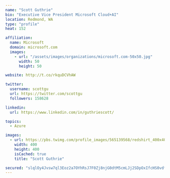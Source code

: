 ```yaml
---
name: "Scott Guthrie"
bio: "Executive Vice President Microsoft Cloud+AI"
location: Redmond, WA
type: "profile"
heat: 152

affiliation:
  name: Microsoft
  domain: microsoft.com
  images:
    - url: "/assets/images/organizations/microsoft.com-50x50.jpg"
      width: 50
      height: 50

website: http://t.co/rkquDCVhAW

twitter:
  username: scottgu
  url: https://twitter.com/scottgu
  followers: 158628

linkedin:
  url: https://www.linkedin.com/in/guthriescott/

topics:
  - Azure

images:
  - url: https://pbs.twimg.com/profile_images/565139568/redshirt_400x400.jpg
    width: 400
    height: 400
    isCached: true
    title: "Scott Guthrie"

secured: "slqlOy4Jvsw7ql3Eoz2a7OYhRsJ7F0Zj8njG0dtM5cmLJj2SDpOxIfcHS0vdfT1FrSlWS1wmO8YdKwT/moScnLarOWyUANGvxoZPK4LQBu2bnqLfyYre4oR55fSdJPc4TiGy/3nzFTNYxA4wG4xJtowN9ZFHofHIjXLuc6azLjxPl/2OO95+cibaxhDvZ1hvRMPQN3Ga2WOY+4Bs9bdH8MMWeIa6RvrwzJtcm6IAM4O5f8RA0hE1TQH+/j8qlM3e7DLaKm8nvWqePq9KsNVnScpq99Ku5SMG9iJev9xMV07YUJkvc3P25JLBOKLfJ8s6FBWVeS2UQfbSXwHR7VTcdrMYb+b8loPx80owT05jDoZTYBz/g+LEM81MRySaTGM1E6246jqLcYkAybcpGKnA1Q==;DcFzVo1JL+2gMgJ6dNbhyw=="
---
```


